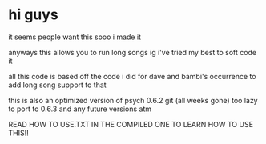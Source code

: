 # hi guys

it seems people want this sooo i made it

anyways this allows you to run long songs ig
i've tried my best to soft code it

all this code is based off the code i did for dave and bambi's occurrence to add long song support to that

this is also an optimized version of psych 0.6.2 git (all weeks gone) 
too lazy to port to 0.6.3 and any future versions atm

READ HOW TO USE.TXT IN THE COMPILED ONE TO LEARN HOW TO USE THIS!!